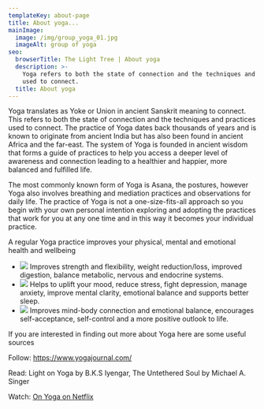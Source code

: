 ```yaml
---
templateKey: about-page
title: About yoga...
mainImage:
  image: /img/group_yoga_01.jpg
  imageAlt: group of yoga
seo:
  browserTitle: The Light Tree | About yoga
  description: >-
    Yoga refers to both the state of connection and the techniques and practices
    used to connect.
  title: About yoga
---
```

Yoga translates as Yoke or Union in ancient Sanskrit meaning to connect. This refers to both the state of connection and the techniques and practices used to connect. The practice of Yoga dates back thousands of years and is known to originate from ancient India but has also been found in ancient Africa and the far-east. The system of Yoga is founded in ancient wisdom that forms a guide of practices to help you access a deeper level of awareness and connection leading to a healthier and happier, more balanced and fulfilled life. 

The most commonly known form of Yoga is Asana, the postures, however Yoga also involves breathing and mediation practices and observations for daily life. The practice of Yoga is not a one-size-fits-all approach so you begin with your own personal intention exploring and adopting the practices that work for you at any one time and in this way it becomes your individual practice.

A regular Yoga practice improves your physical, mental and emotional health and wellbeing

* ![](/img/abdomen-active-activity-396133.jpg)
  Improves strength and flexibility, weight reduction/loss, improved digestion, balance metabolic, nervous and endocrine systems.
* ![](/img/AdobeStock_95680960.jpg)
  Helps to uplift your mood, reduce stress, fight depression, manage anxiety, improve mental clarity, emotional balance and supports better sleep.
* ![](/img/alone-balance-beautiful-1574647.jpg)
  Improves mind-body connection and emotional balance, encourages self-acceptance, self-control and a more positive outlook to life.

If you are interested in finding out more about Yoga here are some useful sources

Follow:  [https://www.yogajournal.com/ 
](https://www.yogajournal.com/)

Read:  Light on Yoga by B.K.S Iyengar, The Untethered Soul by Michael A. Singer

Watch:  [On Yoga on Netflix](https://www.netflix.com/title/80187188)

##
